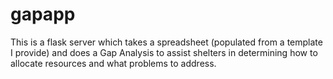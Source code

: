 # gapapp
This is a flask server which takes a spreadsheet (populated from a template I provide) and does a Gap Analysis to assist shelters in determining how to allocate resources and what problems to address.
